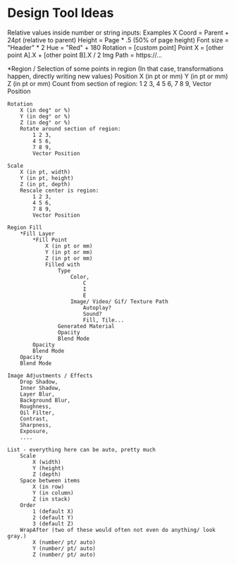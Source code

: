 
# Design Tool Ideas

Relative values inside number or string inputs:
    Examples
        X Coord   = Parent + 24pt      (relative to parent)
        Height    = Page   * .5        (50% of page height)
        Font size = "Header" * 2
        Hue       = "Red" + 180
        Rotation  = [custom point]
        Point X   = [other point A].X + [other point B].X / 2
        Img Path  = https://...


*Region / Selection of some points in region (In that case, transformations happen, directly writing new values)
    Position
        X (in pt or mm)
        Y (in pt or mm)
        Z (in pt or mm)
        Count from section of region:
            1 2 3,
            4 5 6,
            7 8 9,
            Vector Position
    
    Rotation
        X (in deg° or %)
        Y (in deg° or %)
        Z (in deg° or %)
        Rotate around section of region:
            1 2 3,
            4 5 6,
            7 8 9,
            Vector Position
    
    Scale
        X (in pt, width)
        Y (in pt, height)
        Z (in pt, depth)
        Rescale center is region:
            1 2 3,
            4 5 6,
            7 8 9,
            Vector Position
    
    Region Fill
        *Fill Layer
            *Fill Point
                X (in pt or mm)
                Y (in pt or mm)
                Z (in pt or mm)
                Filled with
                    Type
                        Color,
                            C
                            I
                            E
                        Image/ Video/ Gif/ Texture Path
                            Autoplay?
                            Sound?
                            Fill, Tile...
                    Generated Material
                    Opacity
                    Blend Mode
            Opacity
            Blend Mode
        Opacity
        Blend Mode
    
    Image Adjustments / Effects
        Drop Shadow,
        Inner Shadow,
        Layer Blur,
        Background Blur,
        Roughness,
        Oil Filter,
        Contrast,
        Sharpness,
        Exposure,
        ....

    List - everything here can be auto, pretty much
        Scale
            X (width)
            Y (height)
            Z (depth)
        Space between items
            X (in row)
            Y (in column)
            Z (in stack)
        Order
            1 (default X)
            2 (default Y)
            3 (default Z)
        WrapAfter (two of these would often not even do anything/ look gray.)
            X (number/ pt/ auto)
            Y (number/ pt/ auto)
            Z (number/ pt/ auto)





